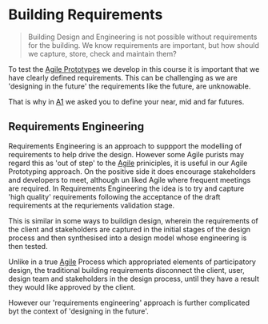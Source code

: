 # Building Requirements
>Building Design and Engineering is not possible without requirements for the building. We know requirements are important, but how should we capture, store, check and maintain them?

To test the [Agile Prototypes] we develop in this course it is important that we have clearly defined requirements. This can be challenging as we are 'designing in the future' the requirements like the future, are unknowable.
<!--- 2023 SPECIFIC - PLEASE CHAECK IN FUTURE ITERATIONS!!! -->
That is why in [A1] we asked you to define your near, mid and far futures.

## Requirements Engineering
[wikipedia link]: https://en.wikipedia.org/wiki/Requirements_engineering

Requirements Engineering is an approach to suppport the modelling of requirements to help drive the design. However some Agile purists may regard this as 'out of step' to the [Agile] priniciples, it is useful in our Agile Prototyping approach. On the positive side it does encourage stakeholders and developers to meet, although un liked Agile where frequent meetings are required. In Requirements Engineering the idea is to try and capture 'high quality' requirements following the acceptance of the draft requirements at the requriements validation stage.

This is similar in some ways to buildign design, wherein the requirements of the client and stakeholders are captured in the initial stages of the design process and then synthesised into a design model whose engineering is then tested.

Unlike in a true [Agile] Process which appropriated elements of participatory design, the traditional building requirements disconnect the client, user, design team and stakeholders in the design process, until they have a result they would like approved by the client.



However our 'requirements engineering' approach is further complicated byt the context of 'designing in the future'. 


[Agile Prototypes]: /Agile/Concepts/Agile
[A1]: /Agile/Assignments/A1
[Agile]: /Agile/Concepts/Agile
